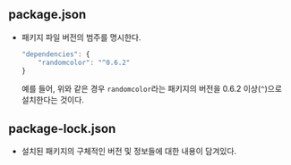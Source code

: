## package.json
- 패키지 파일 버전의 범주를 명시한다.

  ```javascript
  "dependencies": {
      "randomcolor": "^0.6.2"
  }
  ```
  예를 들어, 위와 같은 경우 `randomcolor`라는 패키지의 버전을 0.6.2 이상(`^`)으로 설치한다는 것이다.

## package-lock.json
- 설치된 패키지의 구체적인 버전 및 정보들에 대한 내용이 담겨있다.